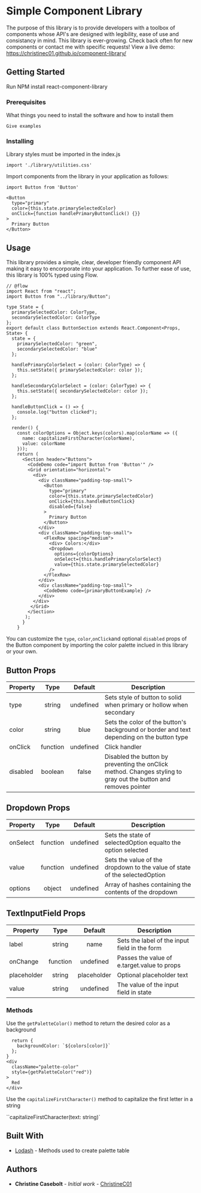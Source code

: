 # Simple Component Library

The purpose of this library is to provide developers with a toolbox of components whose API's are designed with legibility, ease of use and consistancy in mind. This library is ever-growing. Check back often for new components or contact me with specific requests!
View a live demo: https://christinec01.github.io/component-library/

## Getting Started

Run NPM install react-component-library

### Prerequisites

What things you need to install the software and how to install them

```
Give examples
```

### Installing

Library styles must be imported in the index.js

```
import './library/utilities.css'
```

Import components from the library in your application as follows:

```
import Button from 'Button'
```

```
<Button
  type="primary"
  color={this.state.primarySelectedColor}
  onClick={function handlePrimaryButtonClick() {}}
>
  Primary Button
</Button>
```

## Usage

This library provides a simple, clear, developer friendly component API making it easy to encorporate into your application. To further ease of use, this library is 100% typed using Flow.

```
// @flow
import React from "react";
import Button from "../library/Button";

type State = {
  primarySelectedColor: ColorType,
  secondarySelectedColor: ColorType
};
export default class ButtonSection extends React.Component<Props, State> {
  state = {
    primarySelectedColor: "green",
    secondarySelectedColor: "blue"
  };

  handlePrimaryColorSelect = (color: ColorType) => {
    this.setState({ primarySelectedColor: color });
  };

  handleSecondaryColorSelect = (color: ColorType) => {
    this.setState({ secondarySelectedColor: color });
  };

  handleButtonClick = () => {
    console.log("button clicked");
  };

  render() {
    const colorOptions = Object.keys(colors).map(colorName => ({
      name: capitalizeFirstCharacter(colorName),
      value: colorName
    }));
    return (
      <Section header="Buttons">
        <CodeDemo code="import Button from 'Button'" />
        <Grid orientation="horizontal">
          <div>
            <div className="padding-top-small">
              <Button
                type="primary"
                color={this.state.primarySelectedColor}
                onClick={this.handleButtonClick}
                disabled={false}
              >
                Primary Button
              </Button>
            </div>
            <div className="padding-top-small">
              <FlexRow spacing="medium">
                <div> Colors:</div>
                <Dropdown
                  options={colorOptions}
                  onSelect={this.handlePrimaryColorSelect}
                  value={this.state.primarySelectedColor}
                />
              </FlexRow>
            </div>
            <div className="padding-top-small">
              <CodeDemo code={primaryButtonExample} />
            </div>
          </div>
         </Grid>
        </Section>
       );
      }
    }
```

You can customize the `type`, `color`,`onClick`and optional `disabled` props of the Button component by importing the color palette inclued in this library or your own.

## Button Props

| Property |   Type   |  Default  | Description                                                                                                      |
| -------- | :------: | :-------: | ---------------------------------------------------------------------------------------------------------------- |
| type     |  string  | undefined | Sets style of button to solid when primary or hollow when secondary                                              |
| color    |  string  |   blue    | Sets the color of the button's background or border and text depending on the button type                        |
| onClick  | function | undefined | Click handler                                                                                                    |
| disabled | boolean  |   false   | Disabled the button by preventing the onClick method. Changes styling to gray out the button and removes pointer |

## Dropdown Props

| Property |   Type   |  Default  | Description                                                                |
| -------- | :------: | :-------: | -------------------------------------------------------------------------- |
| onSelect | function | undefined | Sets the state of selectedOption equalto the option selected               |
| value    | function | undefined | Sets the value of the dropdown to the value of state of the selectedOption |
| options  |  object  | undefined | Array of hashes containing the contents of the dropdown                    |

## TextInputField Props

| Property    |   Type   |   Default   | Description                                   |
| ----------- | :------: | :---------: | --------------------------------------------- |
| label       |  string  |    name     | Sets the label of the input field in the form |
| onChange    | function |  undefined  | Passes the value of e.target.value to props   |
| placeholder |  string  | placeholder | Optional placeholder text                     |
| value       |  string  |  undefined  | The value of the input field in state         |

### Methods

Use the `getPaletteColor()` method to return the desired color as a background

```function getPaletteColor(color: ColorType) {
  return {
    backgroundColor: `${colors[color]}`
  };
}
<div
  className="palette-color"
  style={getPaletteColor("red")}
>
  Red
</div>
```

Use the `capitalizeFirstCharacter()` method to capitalize the first letter in a string

``capitalizeFirstCharacter(text: string)`

## Built With

* [Lodash](https://lodash.com/) - Methods used to create palette table

## Authors

* **Christine Casebolt** - _Initial work_ - [ChristineC01](https://github.com/ChristineC01)

<!-- ## License

This project is licensed under the MIT License - see the [LICENSE.md](LICENSE.md) file for details -->

